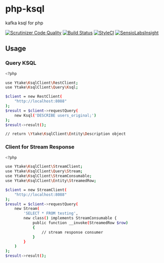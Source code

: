 # php-ksql
kafka ksql for php

[![Scrutinizer Code Quality](https://scrutinizer-ci.com/g/ytake/php-ksql/badges/quality-score.png?b=master)](https://scrutinizer-ci.com/g/ytake/php-ksql/?branch=master)
[![Build Status](https://travis-ci.org/ytake/php-ksql.svg?branch=master)](https://travis-ci.org/ytake/php-ksql)
[![StyleCI](https://styleci.io/repos/131283937/shield?branch=master)](https://styleci.io/repos/131283937)
[![SensioLabsInsight](https://insight.sensiolabs.com/projects/1fe0cd22-6b08-4213-a99e-52fbc1911d9e/mini.png)](https://insight.sensiolabs.com/projects/1fe0cd22-6b08-4213-a99e-52fbc1911d9e)

## Usage

### Query KSQL

```bash
<?php

use Ytake\KsqlClient\RestClient;
use Ytake\KsqlClient\Query\Ksql;

$client = new RestClient(
    "http://localhost:8088"
);
$result = $client->requestQuery(
    new Ksql('DESCRIBE users_original;')
);
$result->result();

// return \Ytake\KsqlClient\Entity\Description object
```

### Client for Stream Response

```bash
<?php

use Ytake\KsqlClient\StreamClient;
use Ytake\KsqlClient\Query\Stream;
use Ytake\KsqlClient\StreamConsumable;
use Ytake\KsqlClient\Entity\StreamedRow;

$client = new StreamClient(
    "http://localhost:8088"
);
$result = $client->requestQuery(
    new Stream(
        'SELECT * FROM testing',
        new class() implements StreamConsumable {
            public function __invoke(StreamedRow $row) 
            {
                // stream response consumer
            }
        }    
    )
);
$result->result();

```
